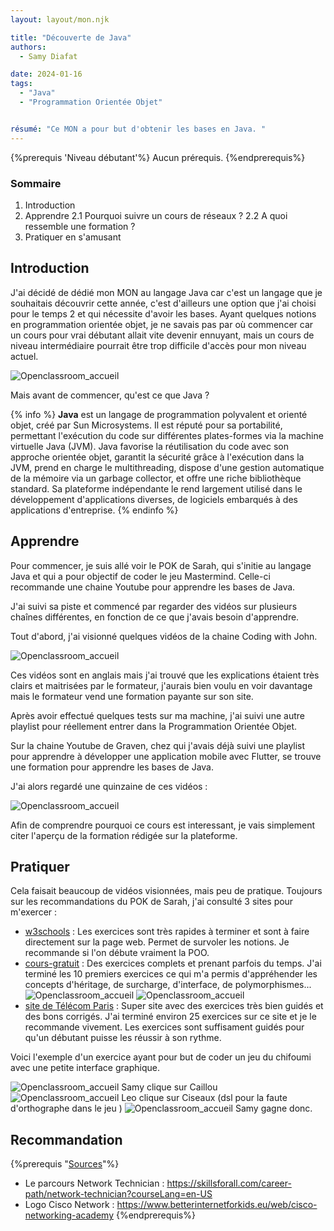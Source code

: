 ```yaml
---
layout: layout/mon.njk

title: "Découverte de Java"
authors:
  - Samy Diafat

date: 2024-01-16
tags: 
  - "Java"
  - "Programmation Orientée Objet"


résumé: "Ce MON a pour but d'obtenir les bases en Java. "
---
```

{%prerequis 'Niveau débutant'%} 
Aucun prérequis.
{%endprerequis%}
  
### Sommaire 
1. Introduction
2. Apprendre
2.1 Pourquoi suivre un cours de réseaux  ? 
2.2 A quoi ressemble une formation  ? 
3. Pratiquer en s'amusant
  
## Introduction

J'ai décidé de dédié mon MON au langage Java car c'est un langage que je souhaitais découvrir cette année, c'est d'ailleurs une option que j'ai choisi pour le temps 2 et qui nécessite d'avoir les bases.
Ayant quelques notions en programmation orientée objet, je ne savais pas par où commencer car un cours pour vrai débutant allait vite devenir ennuyant, mais un cours de niveau intermédiaire pourrait être trop difficile d'accès pour mon niveau actuel.



![Openclassroom_accueil](./logo.png)


Mais avant de commencer, qu'est ce que Java ? 

{% info %}
**Java** est un langage de programmation polyvalent et orienté objet, créé par Sun Microsystems. Il est réputé pour sa portabilité, permettant l'exécution du code sur différentes plates-formes via la machine virtuelle Java (JVM). Java favorise la réutilisation du code avec son approche orientée objet, garantit la sécurité grâce à l'exécution dans la JVM, prend en charge le multithreading, dispose d'une gestion automatique de la mémoire via un garbage collector, et offre une riche bibliothèque standard. Sa plateforme indépendante le rend largement utilisé dans le développement d'applications diverses, de logiciels embarqués à des applications d'entreprise.
{% endinfo %}




## Apprendre 

Pour commencer, je suis allé voir le POK de Sarah, qui s'initie au langage Java et qui a pour objectif de coder le jeu Mastermind. Celle-ci recommande une chaine Youtube pour apprendre les bases de Java.

J'ai suivi sa piste et commencé par regarder des vidéos sur plusieurs chaînes différentes, en fonction de ce que j'avais besoin d'apprendre.

Tout d'abord, j'ai visionné quelques vidéos de la chaine Coding with John.

![Openclassroom_accueil](./john.png)

Ces vidéos sont en anglais mais j'ai trouvé que les explications étaient très clairs et maitrisées par le formateur, j'aurais bien voulu en voir davantage mais le formateur vend une formation payante sur son site.

Après avoir effectué quelques tests sur ma machine, j'ai suivi une autre playlist pour réellement entrer dans la Programmation Orientée Objet.

Sur la chaine Youtube de Graven, chez qui j'avais déjà suivi une playlist pour apprendre à développer une application mobile avec Flutter, se trouve une formation pour apprendre les bases de Java.

J'ai alors regardé une quinzaine de ces vidéos :

![Openclassroom_accueil](./graven.png)

Afin de comprendre pourquoi ce cours est interessant, je vais simplement citer l'aperçu de la formation rédigée sur la plateforme.


## Pratiquer

Cela faisait beaucoup de vidéos visionnées, mais peu de pratique.
Toujours sur les recommandations du POK de Sarah, j'ai consulté 3 sites pour m'exercer : 

- [w3schools](https://www.w3schools.com/java/default.asp) : Les exercices sont très rapides à terminer et sont à faire directement sur la page web. Permet de survoler les notions. Je recommande si l'on débute vraiment la POO.
- [cours-gratuit](https://www.cours-gratuit.com/java) : Des exercices complets et prenant parfois du temps. J'ai terminé les 10 premiers exercices ce qui m'a permis d'appréhender les concepts d'héritage, de surcharge, d'interface, de polymorphismes...
![Openclassroom_accueil](./coursgratuit2.png)
![Openclassroom_accueil](./coursgratuit.png)
- [site de Télécom Paris](https://perso.telecom-paristech.fr/hudry/coursJava/exercices/) : Super site avec des exercices très bien guidés et des bons corrigés. J'ai terminé environ 25 exercices sur ce site et je le recommande vivement. Les exercices sont suffisament guidés pour qu'un débutant puisse les réussir à son rythme.

Voici l'exemple d'un exercice ayant pour but de coder un jeu du chifoumi avec une petite interface graphique.

![Openclassroom_accueil](./chifoumi1.png)
Samy clique sur Caillou
![Openclassroom_accueil](./chifoumi2.png)
Leo clique sur Ciseaux (dsl pour la faute d'orthographe dans le jeu
)
![Openclassroom_accueil](./chifoumi3.png)
Samy gagne donc.




##  Recommandation




{%prerequis "<u>Sources</u>"%} 
- Le parcours Network Technician : https://skillsforall.com/career-path/network-technician?courseLang=en-US
- Logo Cisco Network : https://www.betterinternetforkids.eu/web/cisco-networking-academy
{%endprerequis%} 
